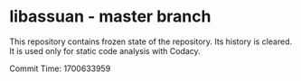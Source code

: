 # libassuan - master branch

This repository contains frozen state of the repository.
Its history is cleared. It is used only for static code
analysis with Codacy.

Commit Time: 1700633959